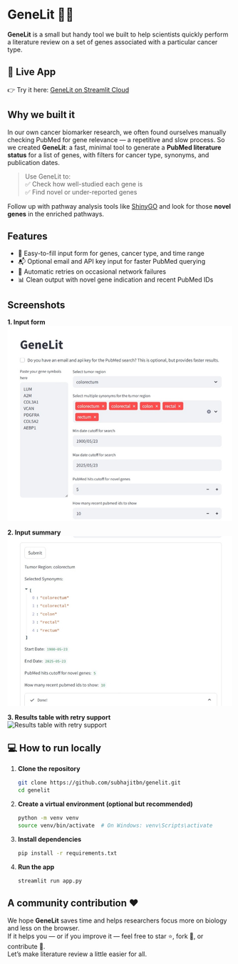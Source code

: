 # GeneLit 🧬🔎

**GeneLit** is a small but handy tool we built to help scientists quickly perform a literature review on a set of genes associated with a particular cancer type.

## 🔗 Live App

👉 Try it here: [GeneLit on Streamlit Cloud](https://genelit.streamlit.app/) 

## Why we built it

In our own cancer biomarker research, we often found ourselves manually checking PubMed for gene relevance — a repetitive and slow process. So we created **GeneLit**: a fast, minimal tool to generate a **PubMed literature status** for a list of genes, with filters for cancer type, synonyms, and publication dates.

> Use GeneLit to:  
> ✅ Check how well-studied each gene is  
> ✅ Find novel or under-reported genes  

Follow up with pathway analysis tools like [ShinyGO](http://bioinformatics.sdstate.edu/go/) and look for those **novel genes** in the enriched pathways.

## Features

- 📄 Easy-to-fill input form for genes, cancer type, and time range  
- 📬 Optional email and API key input for faster PubMed querying  
- 🔁 Automatic retries on occasional network failures  
- 📊 Clean output with novel gene indication and recent PubMed IDs  

## Screenshots

**1. Input form**  
![Input form](./screenshots/input_form.jpg)

**2. Input summary**  
![Input summary](./screenshots/input_summary.jpg)

**3. Results table with retry support**  
![Results table with retry support](./screenshots/results_table.jpg)


## 💻 How to run locally

1. **Clone the repository**

   ```bash
   git clone https://github.com/subhajitbn/genelit.git
   cd genelit
   ```

2. **Create a virtual environment (optional but recommended)**

   ```bash
   python -m venv venv
   source venv/bin/activate  # On Windows: venv\Scripts\activate
   ```

3. **Install dependencies**

   ```bash
   pip install -r requirements.txt
   ```

4. **Run the app**

   ```bash   
   streamlit run app.py
   ```

## A community contribution ❤️

We hope **GeneLit** saves time and helps researchers focus more on biology and less on the browser.  
If it helps you — or if you improve it — feel free to star ⭐, fork 🍴, or contribute 🤝.  
Let’s make literature review a little easier for all.
